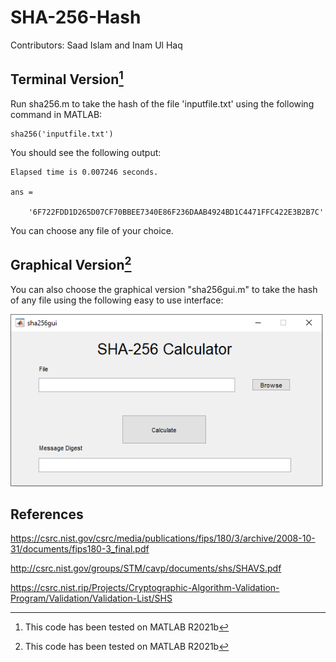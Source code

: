 # SHA-256-Hash

Contributors: Saad Islam and Inam Ul Haq

## Terminal Version[^1]

Run sha256.m to take the hash of the file 'inputfile.txt' using the following command in MATLAB:

```
sha256('inputfile.txt')
```

You should see the following output:
```
Elapsed time is 0.007246 seconds.

ans =

    '6F722FDD1D265D07CF70BBEE7340E86F236DAAB4924BD1C4471FFC422E3B2B7C'
```

You can choose any file of your choice.

## Graphical Version[^1]

You can also choose the graphical version "sha256gui.m" to take the hash of any file using the following easy to use interface:

<img src="gui.png" width="500px" height="auto">

## References

https://csrc.nist.gov/csrc/media/publications/fips/180/3/archive/2008-10-31/documents/fips180-3_final.pdf

http://csrc.nist.gov/groups/STM/cavp/documents/shs/SHAVS.pdf

https://csrc.nist.rip/Projects/Cryptographic-Algorithm-Validation-Program/Validation/Validation-List/SHS

[^1]: This code has been tested on MATLAB R2021b
